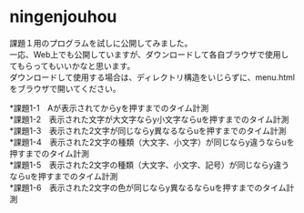 # ningenjouhou
課題１用のプログラムを試しに公開してみました。  
一応、Web上でも公開していますが、ダウンロードして各自ブラウザで使用してもらってもいいかなと思います。  
ダウンロードして使用する場合は、ディレクトリ構造をいじらずに、menu.htmlをブラウザで開いてください。  
  
*課題1-1　Aが表示されてからyを押すまでのタイム計測  
*課題1-2　表示された文字が大文字ならy小文字ならuを押すまでのタイム計測  
*課題1-3　表示された2文字が同じならy異なるならuを押すまでのタイム計測  
*課題1-4　表示された2文字の種類（大文字、小文字）が同じならy違うならuを押すまでのタイム計測  
*課題1-5　表示された2文字の種類（大文字、小文字、記号）が同じならy違うならuを押すまでのタイム計測  
*課題1-6　表示された2文字の色が同じならy異なるならuを押すまでのタイム計測  

